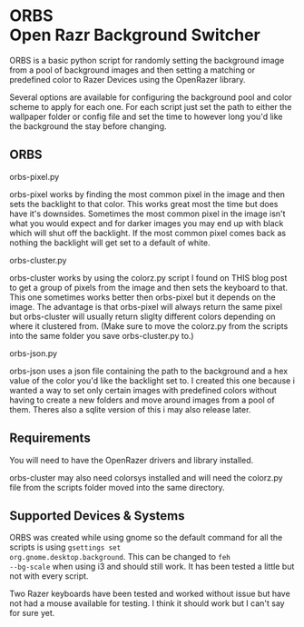 # ORBS <br> Open Razr Background Switcher

ORBS is a basic python script for randomly setting the background image from a pool of background images and then setting a matching or predefined color to Razer Devices using the OpenRazer library. 

Several options are available for configuring the background pool and color scheme to apply for each one. For each script just set the path to either the wallpaper folder or config file and set the time to however long you'd like the background the stay before changing. 

## ORBS

orbs-pixel.py

orbs-pixel works by finding the most common pixel in the image and then sets the backlight to that color. This works great most the time but does have it's downsides. Sometimes the most common pixel in the image isn't what you would expect and for darker images you may end up with black which will shut off the backlight. If the most common pixel comes back as nothing the backlight will get set to a default of white. 

orbs-cluster.py 

orbs-cluster works by using the colorz.py script I found on THIS blog post to get a group of pixels from the image and then sets the keyboard to that. This one sometimes works better then orbs-pixel but it depends on the image. The advantage is that orbs-pixel will always return the same pixel but orbs-cluster will usually return sliglty different colors depending on where it clustered from. (Make sure to move the colorz.py from the scripts into the same folder you save orbs-cluster.py to.)

orbs-json.py

orbs-json uses a json file containing the path to the background and a hex value of the color you'd like the backlight set to. I created this one because i wanted a way to set only certain images with predefined colors without having to create a new folders and move around images from a pool of them. Theres also a sqlite version of this i may also release later. 

## Requirements

You will need to have the OpenRazer drivers and library installed.

orbs-cluster may also need colorsys installed and will need the colorz.py file from the scripts folder moved into the same directory. 

## Supported Devices & Systems

ORBS was created while using gnome so the default command for all the scripts is using <code>gsettings set org.gnome.desktop.background</code>. This can be changed to <code>feh --bg-scale</code> when using i3 and should still work. It has been tested a little but not with every script.

Two Razer keyboards have been tested and worked without issue but have not had a mouse available for testing. I think it should work but I can't say for sure yet. 